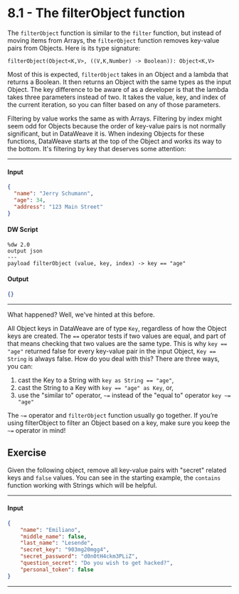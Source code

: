 # 8.1 - The filterObject function

The `filterObject` function is similar to the `filter` function, but instead of moving items from Arrays, the `filterObject` function removes key-value pairs from Objects. Here is its type signature:
```
filterObject(Object<K,V>, ((V,K,Number) -> Boolean)): Object<K,V>
```
Most of this is expected, `filterObject` takes in an Object and a lambda that returns a Boolean. It then returns an Object with the same types as the input Object. The key difference to be aware of as a developer is that the lambda takes three parameters instead of two. It takes the value, key, and index of the current iteration, so you can filter based on any of those parameters.

Filtering by value works the same as with Arrays. Filtering by index might seem odd for Objects because the order of key-value pairs is not normally significant, but in DataWeave it is. When indexing Objects for these functions, DataWeave starts at the top of the Object and works its way to the bottom. It's filtering by key that deserves some attention:

---
#### Input
```json
{
  "name": "Jerry Schumann",
  "age": 34,
  "address": "123 Main Street"
}
```
#### DW Script
```dw
%dw 2.0
output json
---
payload filterObject (value, key, index) -> key == "age"
```
#### Output
```json
{}
```
---

What happened? Well, we've hinted at this before.

All Object keys in DataWeave are of type `Key`, regardless of how the Object keys are created. The ``==`` operator tests if two values are equal, and part of that means checking that two values are the same type. This is why `key == "age"` returned false for every key-value pair in the input Object, `Key == String` is always false. How do you deal with this? There are three ways, you can:

1. cast the Key to a String with `key as String == "age"`,
2. cast the String to a Key with `key == "age" as Key`, or,
3. use the "similar to" operator, `~=` instead of the "equal to" operator `key ~= "age"`

The `~=` operator and `filterObject` function usually go together. If you’re using filterObject to filter an Object based on a key, make sure you keep the `~=` operator in mind!

## Exercise

Given the following object, remove all key-value pairs with "secret" related keys and `false` values. You can see in the starting example, the `contains` function working with Strings which will be helpful.

----
#### Input
```json
{
    "name": "Emiliano",
    "middle_name": false,
    "last_name": "Lesende",
    "secret_key": "903mg20mgg4",
    "secret_password": "d0n0tH4ckm3PLiZ",
    "question_secret": "Do you wish to get hacked?",
    "personal_token": false
}
```
----
